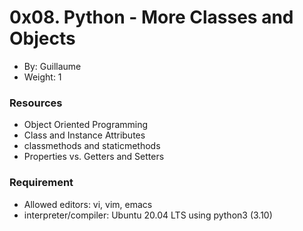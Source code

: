 # 0x08. Python - More Classes and Objects
+	By: Guillaume
+	Weight: 1

### Resources
* Object Oriented Programming
* Class and Instance Attributes
* classmethods and staticmethods
* Properties vs. Getters and Setters 


### Requirement 
* Allowed editors: vi, vim, emacs
* interpreter/compiler: Ubuntu 20.04 LTS using python3 (3.10)